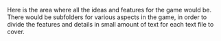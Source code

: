 Here is the area where all the ideas and features for the game would be.
There would be subfolders for various aspects in the game, in order to divide the features and details in small amount of text for each text file to cover.
